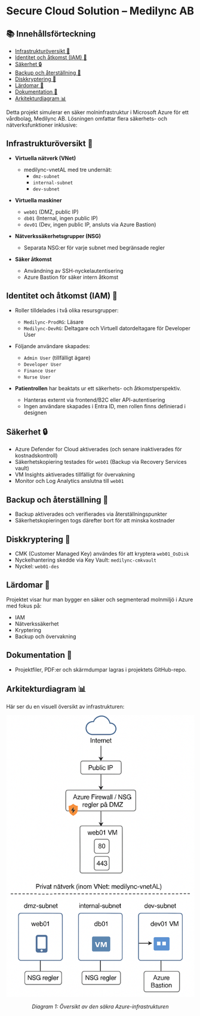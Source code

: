 # Secure Cloud Solution – Medilync AB

## 📚 Innehållsförteckning
- [Infrastrukturöversikt 🔐](#infrastrukturöversikt-)
- [Identitet och åtkomst (IAM) 👤](#identitet-och-åtkomst-iam-)
- [Säkerhet 🔒](#säkerhet-)
- [Backup och återställning 💾](#backup-och-återställning-)
- [Diskkryptering 🔑](#diskkryptering-)
- [Lärdomar 🧠](#lärdomar-)
- [Dokumentation 📁](#dokumentation-)
- [Arkitekturdiagram 📊](#arkitekturdiagram-)



Detta projekt simulerar en säker molninfrastruktur i Microsoft Azure för ett vårdbolag, Medilync AB. Lösningen omfattar flera säkerhets- och nätverksfunktioner inklusive:

##  Infrastrukturöversikt 🔐

- **Virtuella nätverk (VNet)**
  - medilync-vnetAL med tre undernät:
    - `dmz-subnet`
    - `internal-subnet`
    - `dev-subnet`

- **Virtuella maskiner**
  - `web01` (DMZ, public IP)
  - `db01` (Internal, ingen public IP)
  - `dev01` (Dev, ingen public IP, ansluts via Azure Bastion)

- **Nätverkssäkerhetsgrupper (NSG)**
  - Separata NSG:er för varje subnet med begränsade regler

- **Säker åtkomst**
  - Användning av SSH-nyckelautentisering
  - Azure Bastion för säker intern åtkomst

##  Identitet och åtkomst (IAM) 👤

- Roller tilldelades i två olika resursgrupper:
  - `Medilync-ProdRG`: Läsare
  - `Medilync-DevRG`: Deltagare och Virtuell datordeltagare för Developer User

- Följande användare skapades:
  - `Admin User` (tillfälligt ägare)
  - `Developer User`
  - `Finance User`
  - `Nurse User`

- **Patientrollen** har beaktats ur ett säkerhets- och åtkomstperspektiv.
  - Hanteras externt via frontend/B2C eller API-autentisering
  - Ingen användare skapades i Entra ID, men rollen finns definierad i designen

## Säkerhet 🔒 

- Azure Defender for Cloud aktiverades (och senare inaktiverades för kostnadskontroll)
- Säkerhetskopiering testades för `web01` (Backup via Recovery Services vault)
- VM Insights aktiverades tillfälligt för övervakning
- Monitor och Log Analytics anslutna till `web01`

##  Backup och återställning 💾

- Backup aktiverades och verifierades via återställningspunkter
- Säkerhetskopieringen togs därefter bort för att minska kostnader

##  Diskkryptering 🔑

- CMK (Customer Managed Key) användes för att kryptera `web01_OsDisk`
- Nyckelhantering skedde via Key Vault: `medilync-cmkvault`
- Nyckel: `web01-des`

## Lärdomar 🧠 

Projektet visar hur man bygger en säker och segmenterad molnmiljö i Azure med fokus på:
- IAM
- Nätverkssäkerhet
- Kryptering
- Backup och övervakning

##  Dokumentation 📁

- Projektfiler, PDF:er och skärmdumpar lagras i projektets GitHub-repo.

##  Arkitekturdiagram 📊

Här ser du en visuell översikt av infrastrukturen:

![Arkitekturdiagram](architecture-diagrams/secure-azure-infrastructure.png)

<p align="center"><em>Diagram 1: Översikt av den säkra Azure-infrastrukturen</em></p>


